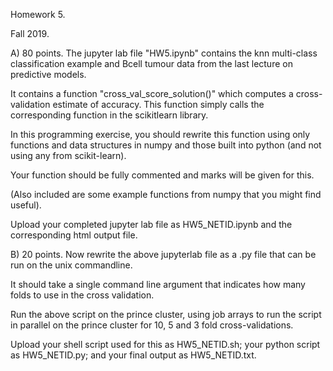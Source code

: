 Homework 5.

Fall 2019.

A) 80 points.
The jupyter lab file "HW5.ipynb" contains the knn multi-class classification example and Bcell
tumour data from the last lecture on predictive models.

It contains a function "cross_val_score_solution()" which computes a cross-validation
estimate of accuracy. This function simply calls the corresponding function in the scikitlearn
library.

In this programming exercise, you should rewrite this function using only functions and data
structures in numpy and those built into python (and not using any from scikit-learn).

Your function should be fully commented and marks will be given for this.

(Also included are some example functions from numpy that you might find useful).

Upload your completed jupyter lab file as HW5_NETID.ipynb and the corresponding html
output file.

B) 20 points.
Now rewrite the above jupyterlab file as a .py file that can be run on the unix commandline.

It should take a single command line argument that indicates how many folds to use in
the cross validation.

Run the above script on the prince cluster, using job arrays to run the script in parallel on the
prince cluster for 10, 5 and 3 fold cross-validations.

Upload your shell script used for this as HW5_NETID.sh; your python script as
HW5_NETID.py; and your final output as HW5_NETID.txt.
